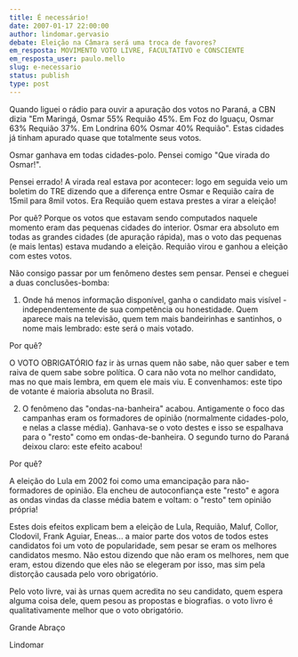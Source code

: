 ```yaml
---
title: É necessário!
date: 2007-01-17 22:00:00
author: lindomar.gervasio
debate: Eleição na Câmara será uma troca de favores?
em_resposta: MOVIMENTO VOTO LIVRE, FACULTATIVO e CONSCIENTE
em_resposta_user: paulo.mello
slug: e-necessario
status: publish 
type: post
---
```


Quando liguei o rádio para ouvir a apuração dos votos no Paraná, a CBN dizia "Em Maringá, Osmar 55% Requião 45%. Em Foz do Iguaçu, Osmar 63% Requião 37%. Em Londrina 60% Osmar 40% Requião". Estas cidades já tinham apurado quase que totalmente seus votos.  

Osmar ganhava em todas cidades-polo. Pensei comigo "Que virada do Osmar!".  

  

Pensei errado! A virada real estava por acontecer: logo em seguida veio um boletim do TRE dizendo que a diferença entre Osmar e Requião caíra de 15mil para 8mil votos. Era Requião quem estava prestes a virar a eleição!  

Por quê? Porque os votos que estavam sendo computados naquele momento eram das pequenas cidades do interior. Osmar era absoluto em todas as grandes cidades (de apuração rápida), mas o voto das pequenas (e mais lentas) estava mudando a eleição. Requião virou e ganhou a eleição com estes votos.  

  

Não consigo passar por um fenômeno destes sem pensar. Pensei e cheguei a duas conclusões-bomba:  

1. Onde há menos informação disponível, ganha o candidato mais visível - independentemente de sua competência ou honestidade. Quem aparece mais na televisão, quem tem mais bandeirinhas e santinhos, o nome mais lembrado: este será o mais votado.  

Por quê?  

O VOTO OBRIGATÓRIO faz ir às urnas quem não sabe, não quer saber e tem raiva de quem sabe sobre política. O cara não vota no melhor candidato, mas no que mais lembra, em quem ele mais viu. E convenhamos: este tipo de votante é maioria absoluta no Brasil.  

  

2. O fenômeno das "ondas-na-banheira" acabou. Antigamente o foco das campanhas eram os formadores de opinião (normalmente cidades-polo, e nelas a classe média). Ganhava-se o voto destes e isso se espalhava para o "resto" como em ondas-de-banheira. O segundo turno do Paraná deixou claro: este efeito acabou!  

Por quê?  

A eleição do Lula em 2002 foi como uma emancipação para não-formadores de opinião. Ela encheu de autoconfiança este "resto" e agora as ondas vindas da classe média batem e voltam: o "resto" tem opinião própria!  

  

Estes dois efeitos explicam bem a eleição de Lula, Requião, Maluf, Collor, Clodovil, Frank Aguiar, Eneas... a maior parte dos votos de todos estes candidatos foi um voto de popularidade, sem pesar se eram os melhores candidatos mesmo. Não estou dizendo que não eram os melhores, nem que eram, estou dizendo que eles não se elegeram por isso, mas sim pela distorção causada pelo voro obrigatório.  

Pelo voto livre, vai às urnas quem acredita no seu candidato, quem espera alguma coisa dele, quem pesou as propostas e biografias. o voto livro é qualitativamente melhor que o voto obrigatório.  

Grande Abraço  

Lindomar

